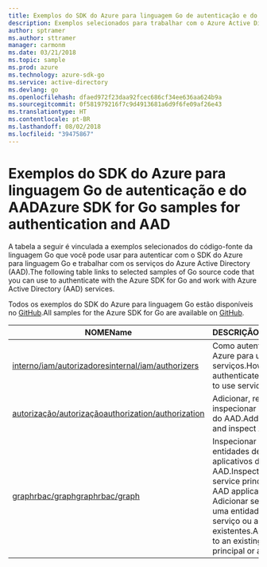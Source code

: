 ```yaml
---
title: Exemplos do SDK do Azure para linguagem Go de autenticação e do AAD
description: Exemplos selecionados para trabalhar com o Azure Active Directory (AAD) e a autenticação do SDK do Azure para linguagem Go.
author: sptramer
ms.author: sttramer
manager: carmonm
ms.date: 03/21/2018
ms.topic: sample
ms.prod: azure
ms.technology: azure-sdk-go
ms.service: active-directory
ms.devlang: go
ms.openlocfilehash: dfaed972f23daa92fcec686cf34ee636aa624b9a
ms.sourcegitcommit: 0f581979216f7c9d4913681a6d9f6fe09af26e43
ms.translationtype: HT
ms.contentlocale: pt-BR
ms.lasthandoff: 08/02/2018
ms.locfileid: "39475867"
---
```

# <a name="azure-sdk-for-go-samples-for-authentication-and-aad"></a><span data-ttu-id="3cf9f-103">Exemplos do SDK do Azure para linguagem Go de autenticação e do AAD</span><span class="sxs-lookup"><span data-stu-id="3cf9f-103">Azure SDK for Go samples for authentication and AAD</span></span>

<span data-ttu-id="3cf9f-104">A tabela a seguir é vinculada a exemplos selecionados do código-fonte da linguagem Go que você pode usar para autenticar com o SDK do Azure para linguagem Go e trabalhar com os serviços do Azure Active Directory (AAD).</span><span class="sxs-lookup"><span data-stu-id="3cf9f-104">The following table links to selected samples of Go source code that you can use to authenticate with the Azure SDK for Go and work with Azure Active Directory (AAD) services.</span></span>

<span data-ttu-id="3cf9f-105">Todos os exemplos do SDK do Azure para linguagem Go estão disponíveis no [GitHub](https://github.com/Azure-Samples/azure-sdk-for-go-samples).</span><span class="sxs-lookup"><span data-stu-id="3cf9f-105">All samples for the Azure SDK for Go are available on [GitHub](https://github.com/Azure-Samples/azure-sdk-for-go-samples).</span></span>

| <span data-ttu-id="3cf9f-106">NOME</span><span class="sxs-lookup"><span data-stu-id="3cf9f-106">Name</span></span> | <span data-ttu-id="3cf9f-107">DESCRIÇÃO</span><span class="sxs-lookup"><span data-stu-id="3cf9f-107">Description</span></span> |
|------|-------------|
| [<span data-ttu-id="3cf9f-108">interno/iam/autorizadores</span><span class="sxs-lookup"><span data-stu-id="3cf9f-108">internal/iam/authorizers</span></span>](https://github.com/Azure-Samples/azure-sdk-for-go-samples/blob/master/internal/iam/authorizers.go) | <span data-ttu-id="3cf9f-109">Como autenticar com o Azure para usar os serviços.</span><span class="sxs-lookup"><span data-stu-id="3cf9f-109">How to authenticate with Azure to use services.</span></span> |
| [<span data-ttu-id="3cf9f-110">autorização/autorização</span><span class="sxs-lookup"><span data-stu-id="3cf9f-110">authorization/authorization</span></span>](https://github.com/Azure-Samples/azure-sdk-for-go-samples/blob/master/authorization/authorization.go) | <span data-ttu-id="3cf9f-111">Adicionar, remover e inspecionar as funções do AAD.</span><span class="sxs-lookup"><span data-stu-id="3cf9f-111">Add, remove, and inspect AAD roles.</span></span> |
| [<span data-ttu-id="3cf9f-112">graphrbac/graph</span><span class="sxs-lookup"><span data-stu-id="3cf9f-112">graphrbac/graph</span></span>](https://github.com/Azure-Samples/azure-sdk-for-go-samples/blob/master/graphrbac/graph.go) | <span data-ttu-id="3cf9f-113">Inspecionar e criar entidades de serviço e aplicativos do AAD.</span><span class="sxs-lookup"><span data-stu-id="3cf9f-113">Inspect and create service principals and AAD applications.</span></span> <span data-ttu-id="3cf9f-114">Adicionar segredos a uma entidade de serviço ou aplicativo existentes.</span><span class="sxs-lookup"><span data-stu-id="3cf9f-114">Add secrets to an existing service principal or application.</span></span> |
